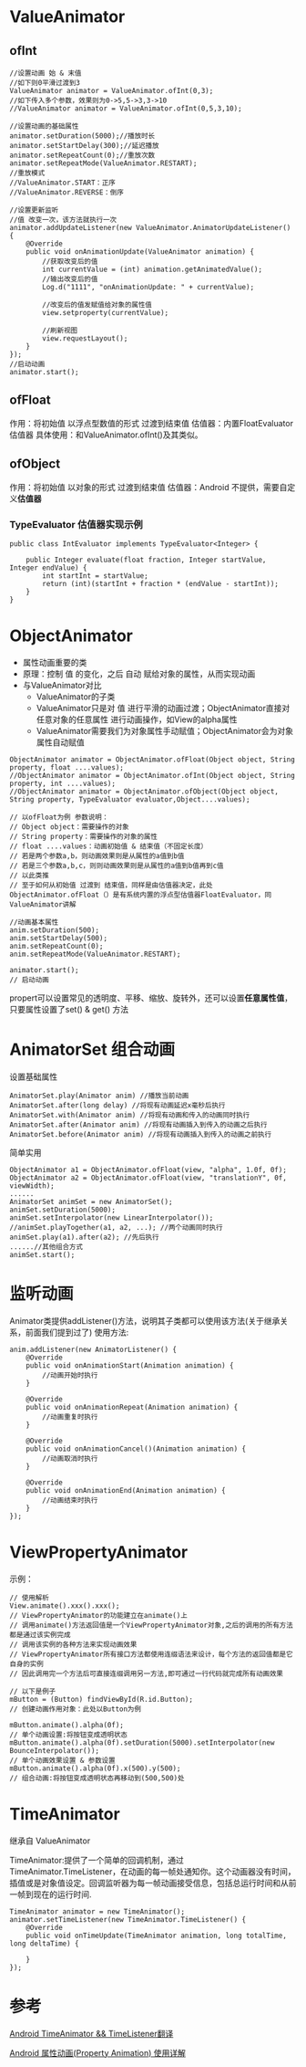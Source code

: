 # ValueAnimator

## ofInt
`````
//设置动画 始 & 末值
//如下则0平滑过渡到3
ValueAnimator animator = ValueAnimator.ofInt(0,3);
//如下传入多个参数，效果则为0->5,5->3,3->10
//ValueAnimator animator = ValueAnimator.ofInt(0,5,3,10);

//设置动画的基础属性
animator.setDuration(5000);//播放时长
animator.setStartDelay(300);//延迟播放
animator.setRepeatCount(0);//重放次数
animator.setRepeatMode(ValueAnimator.RESTART);
//重放模式
//ValueAnimator.START：正序
//ValueAnimator.REVERSE：倒序

//设置更新监听
//值 改变一次，该方法就执行一次
animator.addUpdateListener(new ValueAnimator.AnimatorUpdateListener() {
    @Override
    public void onAnimationUpdate(ValueAnimator animation) {
        //获取改变后的值
        int currentValue = (int) animation.getAnimatedValue();
        //输出改变后的值
        Log.d("1111", "onAnimationUpdate: " + currentValue);
                        
        //改变后的值发赋值给对象的属性值
        view.setproperty(currentValue);
                        
        //刷新视图
        view.requestLayout();
    }
});
//启动动画
animator.start();
`````

## ofFloat
作用：将初始值 以浮点型数值的形式 过渡到结束值
估值器：内置FloatEvaluator估值器
具体使用：和ValueAnimator.ofInt()及其类似。
 
## ofObject
作用：将初始值 以对象的形式 过渡到结束值
估值器：Android 不提供，需要自定义**估值器**

### TypeEvaluator 估值器实现示例
`````
public class IntEvaluator implements TypeEvaluator<Integer> {

    public Integer evaluate(float fraction, Integer startValue, Integer endValue) {
        int startInt = startValue;
        return (int)(startInt + fraction * (endValue - startInt));
    }
}
`````

# ObjectAnimator

* 属性动画重要的类
* 原理：控制 值 的变化，之后 自动 赋给对象的属性，从而实现动画
* 与ValueAnimator对比
    * ValueAnimator的子类
    * ValueAnimator只是对 值 进行平滑的动画过渡；ObjectAnimator直接对 任意对象的任意属性 进行动画操作，如View的alpha属性
    * ValueAnimator需要我们为对象属性手动赋值；ObjectAnimator会为对象属性自动赋值

`````
ObjectAnimator animator = ObjectAnimator.ofFloat(Object object, String property, float ....values);  
//ObjectAnimator animator = ObjectAnimator.ofInt(Object object, String property, int ....values);  
//ObjectAnimator animator = ObjectAnimator.ofObject(Object object, String property, TypeEvaluator evaluator,Object....values);  

// 以ofFloat为例 参数说明：
// Object object：需要操作的对象
// String property：需要操作的对象的属性
// float ....values：动画初始值 & 结束值（不固定长度）
// 若是两个参数a,b，则动画效果则是从属性的a值到b值
// 若是三个参数a,b,c，则则动画效果则是从属性的a值到b值再到c值
// 以此类推
// 至于如何从初始值 过渡到 结束值，同样是由估值器决定，此处ObjectAnimator.ofFloat（）是有系统内置的浮点型估值器FloatEvaluator，同ValueAnimator讲解

//动画基本属性
anim.setDuration(500); 
anim.setStartDelay(500);
anim.setRepeatCount(0);
anim.setRepeatMode(ValueAnimator.RESTART);

animator.start();  
// 启动动画
`````
propert可以设置常见的透明度、平移、缩放、旋转外，还可以设置**任意属性值**，只要属性设置了set() & get() 方法


# AnimatorSet 组合动画


设置基础属性
`````
AnimatorSet.play(Animator anim) //播放当前动画
AnimatorSet.after(long delay) //将现有动画延迟x毫秒后执行
AnimatorSet.with(Animator anim) //将现有动画和传入的动画同时执行
AnimatorSet.after(Animator anim) //将现有动画插入到传入的动画之后执行
AnimatorSet.before(Animator anim) //将现有动画插入到传入的动画之前执行
`````

简单实用
`````
ObjectAnimator a1 = ObjectAnimator.ofFloat(view, "alpha", 1.0f, 0f);  
ObjectAnimator a2 = ObjectAnimator.ofFloat(view, "translationY", 0f, viewWidth);  
......
AnimatorSet animSet = new AnimatorSet();  
animSet.setDuration(5000);  
animSet.setInterpolator(new LinearInterpolator());   
//animSet.playTogether(a1, a2, ...); //两个动画同时执行  
animSet.play(a1).after(a2); //先后执行
......//其他组合方式
animSet.start();  
`````

# 监听动画
Animator类提供addListener()方法，说明其子类都可以使用该方法(关于继承关系，前面我们提到过了) 使用方法:
`````
anim.addListener(new AnimatorListener() {
    @Override
    public void onAnimationStart(Animation animation) {
        //动画开始时执行
    }
      
    @Override
    public void onAnimationRepeat(Animation animation) {
        //动画重复时执行
    }

    @Override
    public void onAnimationCancel()(Animation animation) {
        //动画取消时执行
    }
    
    @Override
    public void onAnimationEnd(Animation animation) {
        //动画结束时执行
    }
});
`````

# ViewPropertyAnimator

示例：
`````
// 使用解析
View.animate().xxx().xxx();
// ViewPropertyAnimator的功能建立在animate()上
// 调用animate()方法返回值是一个ViewPropertyAnimator对象,之后的调用的所有方法都是通过该实例完成
// 调用该实例的各种方法来实现动画效果
// ViewPropertyAnimator所有接口方法都使用连缀语法来设计，每个方法的返回值都是它自身的实例
// 因此调用完一个方法后可直接连缀调用另一方法,即可通过一行代码就完成所有动画效果
        
// 以下是例子
mButton = (Button) findViewById(R.id.Button);
// 创建动画作用对象：此处以Button为例

mButton.animate().alpha(0f);
// 单个动画设置:将按钮变成透明状态 
mButton.animate().alpha(0f).setDuration(5000).setInterpolator(new BounceInterpolator());
// 单个动画效果设置 & 参数设置 
mButton.animate().alpha(0f).x(500).y(500);
// 组合动画:将按钮变成透明状态再移动到(500,500)处

`````

# TimeAnimator

继承自 ValueAnimator

TimeAnimator:提供了一个简单的回调机制，通过 TimeAnimator.TimeListener，在动画的每一帧处通知你。这个动画器没有时间，插值或是对象值设定。回调监听器为每一帧动画接受信息，包括总运行时间和从前一帧到现在的运行时间.
`````
TimeAnimator animator = new TimeAnimator();
animator.setTimeListener(new TimeAnimator.TimeListener() {
    @Override
    public void onTimeUpdate(TimeAnimator animation, long totalTime, long deltaTime) {

    }
});
`````


# 参考
[Android TimeAnimator && TimeListener翻译](https://www.cnblogs.com/tony-yang-flutter/p/3581364.html)

[Android 属性动画(Property Animation) 使用详解](https://www.jianshu.com/p/a480ca619dd9)